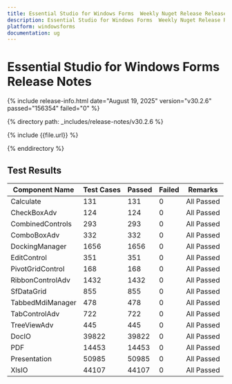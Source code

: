 ```yaml
---
title: Essential Studio for Windows Forms  Weekly Nuget Release Release Notes  
description: Essential Studio for Windows Forms  Weekly Nuget Release Release Notes  
platform: windowsforms
documentation: ug
---
```


# Essential Studio for Windows Forms   Release Notes  

{% include release-info.html date="August 19, 2025"  version="v30.2.6" passed="156354" failed="0" %}

{% directory path: _includes/release-notes/v30.2.6 %}

{% include {{file.url}} %}

{% enddirectory %}

## Test Results

| Component Name | Test Cases | Passed | Failed | Remarks |
|---------------|------------|--------|--------|---------|
| Calculate | 131 | 131 | 0 | All Passed |
| CheckBoxAdv | 124 | 124 | 0 | All Passed |
| CombinedControls | 293 | 293 | 0 | All Passed |
| ComboBoxAdv | 332 | 332 | 0 | All Passed |
| DockingManager | 1656 | 1656 | 0 | All Passed |
| EditControl | 351 | 351 | 0 | All Passed |
| PivotGridControl | 168 | 168 | 0 | All Passed |
| RibbonControlAdv | 1432 | 1432 | 0 | All Passed |
| SfDataGrid | 855 | 855 | 0 | All Passed |
| TabbedMdiManager | 478 | 478 | 0 | All Passed |
| TabControlAdv | 722 | 722 | 0 | All Passed |
| TreeViewAdv | 445 | 445 | 0 | All Passed |
| DocIO | 39822 | 39822 | 0 | All Passed |
| PDF | 14453 | 14453 | 0 | All Passed |
| Presentation | 50985 | 50985 | 0 | All Passed |
| XlsIO | 44107 | 44107 | 0 | All Passed |
